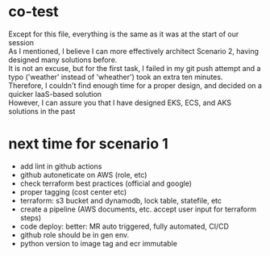 # co-test

Except for this file, everything is the same as it was at the start of our session  
As I mentioned, I believe I can more effectively architect Scenario 2, having designed many solutions before.   
It is not an excuse, but for the first task, I failed in my git push attempt and a typo ('weather' instead of 'wheather') took an extra ten minutes.  
Therefore, I couldn't find enough time for a proper design, and decided on a quicker IaaS-based solution  
However, I can assure you that I have designed EKS, ECS, and AKS solutions in the past  

# next time for scenario 1 
- add lint in github actions
- github autoneticate on AWS (role, etc)
- check terraform best practices (official and google)
- proper tagging (cost center etc)
- terraform: s3 bucket and dynamodb, lock table, statefile, etc
- create a pipeline (AWS documents, etc. accept user input for terraform steps)
- code deploy: better: MR auto triggered, fully automated, CI/CD 
- github role should be in gen env.
- python version to image tag and ecr immutable
